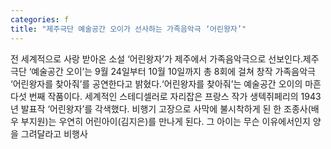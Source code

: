 ```yaml
---
categories: f
title: "제주극단 예술공간 오이가 선사하는 가족음악극 ‘어린왕자’"
---
```

전 세계적으로 사랑 받아온 소설 ‘어린왕자’가 제주에서 가족음악극으로 선보인다.제주 극단 ‘예술공간 오이’는 9월 24일부터 10월 10일까지 총 8회에 걸쳐 창작 가족음악극 ‘어린왕자를 찾아줘’를 공연한다고 밝혔다.‘어린왕자를 찾아줘’는 예술공간 오이의 마흔 다섯 번째 작품이다. 세계적인 스테디셀러로 자리잡은 프랑스 작가 생텍쥐페리의 1943년 발표작 ‘어린왕자’를 각색했다. 비행기 고장으로 사막에 불시착하게 된 한 조종사(배우 부지원)는 우연히 어린아이(김지은)를 만나게 된다. 그 아이는 무슨 이유에서인지 양을 그려달라고 비행사